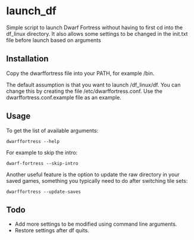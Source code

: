 launch_df
=========

Simple script to launch Dwarf Fortress without having to first cd into the df_linux directory. It also allows some settings to be changed in the init.txt file before launch based on arguments

Installation
------------

Copy the dwarffortress file into your PATH, for example /bin.

The default assumption is that you want to launch /df_linux/df. You can change this by creating the file /etc/dwarffortress.conf. Use the dwarffortress.conf.example file as an example.

Usage
-----

To get the list of available arguments:

    dwarffortress --help

For example to skip the intro:

    dwarf-fortress --skip-intro

Another useful feature is the option to update the raw directory in your saved games, something you typically need to do after switching tile sets:

    dwarffortress --update-saves

Todo
----

* Add more settings to be modified using command line arguments.
* Restore settings after df quits.